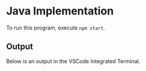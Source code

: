 # Java Implementation

To run this program, execute `npm start`.

## Output

Below is an output in the VSCode Integrated Terminal.
